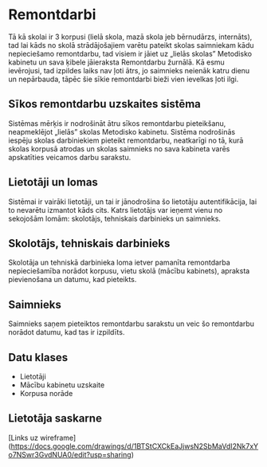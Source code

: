 # Remontdarbi

Tā kā skolai ir 3 korpusi (lielā skola, mazā skola jeb bērnudārzs, internāts), tad lai kāds no skolā strādājošajiem varētu pateikt skolas saimniekam kādu nepieciešamo remontdarbu, tad visiem ir jāiet uz „lielās skolas” Metodisko kabinetu un sava ķibele jāieraksta Remontdarbu žurnālā. Kā esmu ievērojusi, tad izpildes laiks nav ļoti ātrs, jo saimnieks neienāk katru dienu un nepārbauda, tāpēc šie sīkie remontdarbi bieži vien ievelkas ļoti ilgi.  

## Sīkos remontdarbu uzskaites sistēma
Sistēmas mērķis ir nodrošināt ātru sīkos remontdarbu pieteikšanu, neapmeklējot „lielās” skolas Metodisko kabinetu. Sistēma nodrošinās iespēju skolas darbiniekiem pieteikt remontdarbu, neatkarīgi no tā, kurā skolas korpusā atrodas un skolas saimnieks no sava kabineta varēs apskatīties veicamos darbu sarakstu.

## Lietotāji un lomas
Sistēmai ir vairāki lietotāji, un tai ir jānodrošina šo lietotāju autentifikācija, lai to nevarētu izmantot kāds cits. Katrs lietotājs var ieņemt vienu no sekojošām lomām: skolotājs, tehniskais darbinieks un saimnieks.

## Skolotājs, tehniskais darbinieks
Skolotāja un tehniskā darbinieka loma ietver pamanīta remontdarba nepieciešamība norādot korpusu, vietu skolā (mācību kabinets), apraksta pievienošana un datumu, kad pieteikts. 

## Saimnieks
Saimnieks saņem pieteiktos remontdarbu sarakstu un veic šo remontdarbu norādot datumu, kad tas ir izpildīts.

## Datu klases
-	Lietotāji
-	Mācību kabinetu uzskaite
-	Korpusa norāde

## Lietotāja saskarne
[Links uz wireframe] (https://docs.google.com/drawings/d/1BTStCXCkEaJjwsN2SbMaVdI2Nk7xYo7NSwr3GvdNUA0/edit?usp=sharing)
